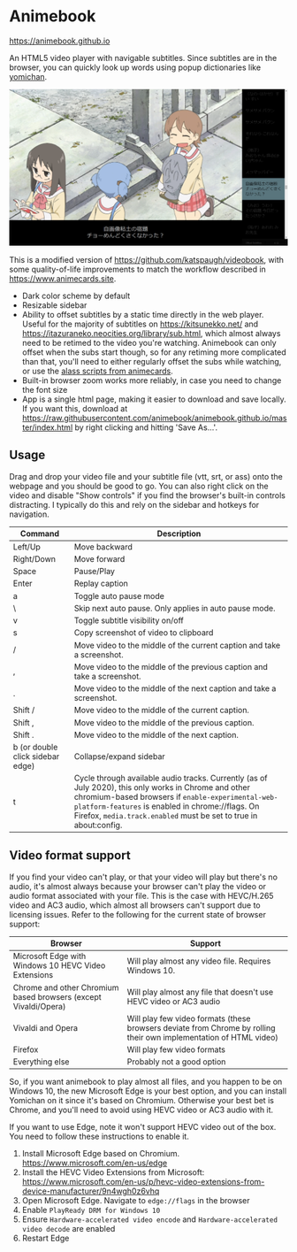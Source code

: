 # Animebook
https://animebook.github.io

An HTML5 video player with navigable subtitles. Since subtitles are in the browser, you can quickly look up words using popup dictionaries like [yomichan](https://foosoft.net/projects/yomichan/).

![Animebook Screenshot](screenshot.png)

This is a modified version of https://github.com/katspaugh/videobook, with some quality-of-life improvements to match the workflow described in https://www.animecards.site.
- Dark color scheme by default
- Resizable sidebar
- Ability to offset subtitles by a static time directly in the web player. Useful for the majority of subtitles on https://kitsunekko.net/ and https://itazuraneko.neocities.org/library/sub.html, which almost always need to be retimed to the video you're watching. Animebook can only offset when the subs start though, so for any retiming more complicated than that, you'll need to either regularly offset the subs while watching, or use the [alass scripts from animecards](https://www.animecards.site/#h.p_JJ4k20WaHvx2).
- Built-in browser zoom works more reliably, in case you need to change the font size
- App is a single html page, making it easier to download and save locally. If you want this, download at https://raw.githubusercontent.com/animebook/animebook.github.io/master/index.html by right clicking and hitting 'Save As...'.


## Usage
Drag and drop your video file and your subtitle file (vtt, srt, or ass) onto the webpage and you should be good to go. You can also right click on the video and disable "Show controls" if you find the browser's built-in controls distracting. I typically do this and rely on the sidebar and hotkeys for navigation.

| Command | Description |
|---|---|
| Left/Up | Move backward |
| Right/Down | Move forward |
| Space | Pause/Play |
| Enter | Replay caption |
| a | Toggle auto pause mode |
| \ | Skip next auto pause. Only applies in auto pause mode. |
| v | Toggle subtitle visibility on/off |
| s | Copy screenshot of video to clipboard |
| / | Move video to the middle of the current caption and take a screenshot. |
| , | Move video to the middle of the previous caption and take a screenshot. |
| . | Move video to the middle of the next caption and take a screenshot. |
| Shift / | Move video to the middle of the current caption. |
| Shift , | Move video to the middle of the previous caption. |
| Shift . | Move video to the middle of the next caption. |
| b (or double click sidebar edge) | Collapse/expand sidebar |
| t | Cycle through available audio tracks. Currently (as of July 2020), this only works in Chrome and other chromium-based browsers if ``enable-experimental-web-platform-features`` is enabled in chrome://flags. On Firefox, ``media.track.enabled`` must be set to true in about:config. |


## Video format support

If you find your video can't play, or that your video will play but there's no audio, it's almost always because your browser can't play the video or audio format associated with your file. This is the case with HEVC/H.265 video and AC3 audio, which almost all browsers can't support due to licensing issues. Refer to the following for the current state of browser support:

| Browser | Support |
|---|---|
|Microsoft Edge with Windows 10 HEVC Video Extensions|Will play almost any video file. Requires Windows 10.|
| Chrome and other Chromium based browsers (except Vivaldi/Opera)|Will play almost any file that doesn't use HEVC video or AC3 audio|
|Vivaldi and Opera|Will play few video formats (these browsers deviate from Chrome by rolling their own implementation of HTML video)|
|Firefox|Will play few video formats|
|Everything else|Probably not a good option|

So, if you want animebook to play almost all files, and you happen to be on Windows 10, the new Microsoft Edge is your best option, and you can install Yomichan on it since it's based on Chromium. Otherwise your best bet is Chrome, and you'll need to avoid using HEVC video or AC3 audio with it.

If you want to use Edge, note it won't support HEVC video out of the box. You need to follow these instructions to enable it.
1. Install Microsoft Edge based on Chromium. https://www.microsoft.com/en-us/edge
1. Install the HEVC Video Extensions from Microsoft: https://www.microsoft.com/en-us/p/hevc-video-extensions-from-device-manufacturer/9n4wgh0z6vhq
1. Open Microsoft Edge. Navigate to ``edge://flags`` in the browser
1. Enable ``PlayReady DRM for Windows 10``
1. Ensure ``Hardware-accelerated video encode`` and ``Hardware-accelerated video decode`` are enabled
1. Restart Edge